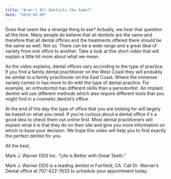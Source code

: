 ```yaml
---
title: "Aren't All Dentists the Same?"
date: "2019-09-08"
---
```


Does that seem like a strange thing to ask? Actually, we hear that question all the time. Many people do believe that all dentists are the same and therefore that all dental offices and the treatments offered there should be the same as well. Not so. There can be a wide range and a great deal of variety from one office to another. Take a look at this short video that will explain a little bit more about what we mean.

As the video explains, dental offices vary according to the type of practice. If you find a family dental practitioner on the West Coast they will probably be similar to a family practitioner on the East Coast. Where the immense variety comes in has more to do with the type of dental practice. For example, an orthodontist has different skills than a periodontist. An implant dentist will use different methods which also require different tools that you might find in a cosmetic dentist’s office.

At the end of the day the type of office that you are looking for will largely be based on what you need. If you're curious about a dental office it's a good idea to check them out online first. Most dental practitioners will explain what it is that they do on their site and give you more information on which to base your decision. We hope this video will help you to find exactly the perfect dentist for you.

All the best,

Mark J. Warner DDS Inc. “Life is Better with Great Teeth.”

Mark J. Warner DDS is a leading dentist in Fairfield, CA. Call Dr. Warner’s Dental office at 707-422-7633 to schedule your appointment today.
